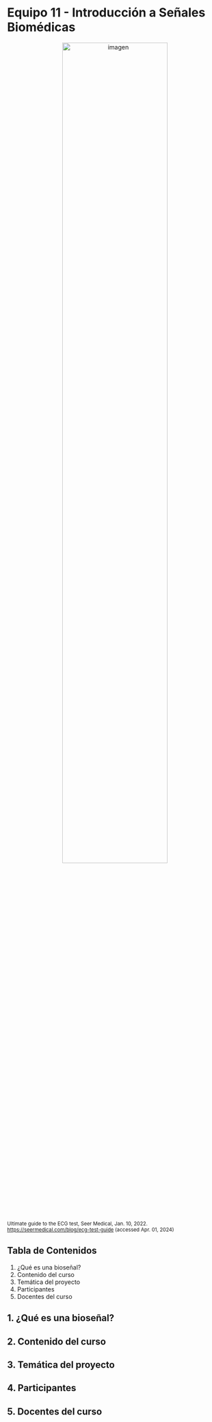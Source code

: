 # Equipo 11 - Introducción a Señales Biomédicas
<p align="center">
<img src="Documentación\Material_adicional\imagen_readme.PNG" alt="imagen" width="70%">

<span style="font-size: smaller;">Ultimate guide to the ECG test,  Seer Medical, Jan. 10, 2022. https://seermedical.com/blog/ecg-test-guide (accessed Apr. 01, 2024)</span>

## Tabla de Contenidos
1. ¿Qué es una bioseñal?
2. Contenido del curso
3. Temática del proyecto
4. Participantes
5. Docentes del curso

## 1. ¿Qué es una bioseñal?

## 2. Contenido del curso

## 3. Temática del proyecto

## 4. Participantes

## 5. Docentes del curso